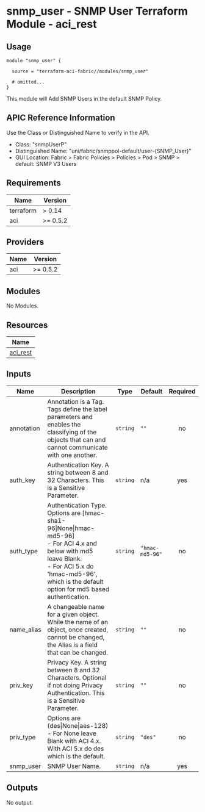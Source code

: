 # snmp_user - SNMP User Terraform Module - aci_rest

## Usage

```hcl
module "snmp_user" {

  source = "terraform-aci-fabric//modules/snmp_user"

  # omitted...
}
```

This module will Add SNMP Users in the default SNMP Policy.

## APIC Reference Information

Use the Class or Distinguished Name to verify in the API.

* Class: "snmpUserP"
* Distinguished Name: "uni/fabric/snmppol-default/user-{SNMP_User}"
* GUI Location: Fabric > Fabric Policies > Policies > Pod > SNMP > default: SNMP V3 Users

<!-- BEGINNING OF PRE-COMMIT-TERRAFORM DOCS HOOK -->
## Requirements

| Name | Version |
|------|---------|
| terraform | > 0.14 |
| aci | >= 0.5.2 |

## Providers

| Name | Version |
|------|---------|
| aci | >= 0.5.2 |

## Modules

No Modules.

## Resources

| Name |
|------|
| [aci_rest](https://registry.terraform.io/providers/ciscodevnet/aci/0.5.2/docs/resources/rest) |

## Inputs

| Name | Description | Type | Default | Required |
|------|-------------|------|---------|:--------:|
| annotation | Annotation is a Tag.  Tags define the label parameters and enables the classifying of the objects that can and cannot communicate with one another. | `string` | `""` | no |
| auth\_key | Authentication Key.  A string between 8 and 32 Characters.  This is a Sensitive Parameter. | `string` | n/a | yes |
| auth\_type | Authentication Type.  Options are [hmac-sha1-96\|None\|hmac-md5-96]<br> - For ACI 4.x and below with md5 leave Blank.<br> - For ACI 5.x do 'hmac-md5-96', which is the default option for md5 based authentication. | `string` | `"hmac-md5-96"` | no |
| name\_alias | A changeable name for a given object. While the name of an object, once created, cannot be changed, the Alias is a field that can be changed. | `string` | `""` | no |
| priv\_key | Privacy Key.  A string between 8 and 32 Characters.  Optional if not doing Privacy Authentication.  This is a Sensitive Parameter. | `string` | `""` | no |
| priv\_type | Options are (des\|None\|aes-128)<br> - For None leave Blank with ACI 4.x.  With ACI 5.x do des which is the default. | `string` | `"des"` | no |
| snmp\_user | SNMP User Name. | `string` | n/a | yes |

## Outputs

No output.
<!-- END OF PRE-COMMIT-TERRAFORM DOCS HOOK -->
